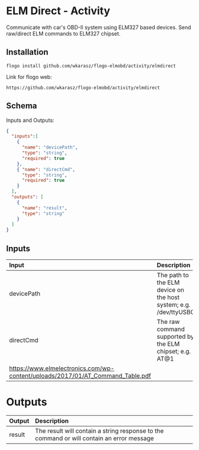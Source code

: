 # 	ELM Direct - Activity

Communicate with car's OBD-II system using ELM327 based devices.
Send raw/direct ELM commands to ELM327 chipset.

## Installation

```console
flogo install github.com/wkarasz/flogo-elmobd/activity/elmdirect
```

Link for flogo web:
```console
https://github.com/wkarasz/flogo-elmobd/activity/elmdirect
```

## Schema
Inputs and Outputs:
```json
{
  "inputs":[
    {
      "name": "devicePath",
      "type": "string",
      "required": true
    },
    { "name": "directCmd",
      "type": "string",
      "required": true
    }
  ],
  "outputs": [
    {
      "name": "result",
      "type": "string"
    }
  ]
}
```
## Inputs
| Input            | Description    |
|:-----------------|:---------------|
| devicePath       | The path to the ELM device on the host system; e.g. /dev/ttyUSB0 |
| directCmd        | The raw command supported by the ELM chipset; e.g. AT@1
https://www.elmelectronics.com/wp-content/uploads/2017/01/AT_Command_Table.pdf|

# Outputs
| Output           | Description    |
|:-----------------|:---------------|
| result           | The result will contain a string response to the command or will contain an error message |
